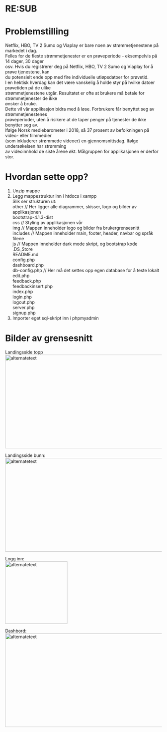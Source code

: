 # RE:SUB

# Problemstilling

Netflix, HBO, TV 2 Sumo og Viaplay er bare noen av strømmetjenestene på markedet i dag.<br>
Felles for de fleste strømmetjenester er en prøveperiode - eksempelvis på 14 dager, 30 dager<br>
osv. Hvis du registrerer deg på Netflix, HBO, TV 2 Sumo og Viaplay for å prøve tjenestene, kan<br>
du potensielt ende opp med fire individuelle utløpsdatoer for prøvetid.<br>
I en hektisk hverdag kan det være vanskelig å holde styr på hvilke datoer prøvetiden på de ulike<br>
strømmetjenestene utgår. Resultatet er ofte at brukere må betale for strømmetjenester de ikke<br>
ønsker å bruke.<br>
Dette vil vår applikasjon bidra med å løse. Forbrukere får benyttet seg av strømmetjenestenes<br>
prøveperioder, uten å risikere at de taper penger på tjenester de ikke benytter seg av.<br>
Ifølge Norsk mediebarometer i 2018, så 37 prosent av befolkningen på video- eller filmmedier<br>
(som inkluderer strømmede videoer) en gjennomsnittsdag. Ifølge undersøkelsen har strømming<br>
av videoinnhold de siste årene økt. Målgruppen for applikasjonen er derfor stor.<br>

# Hvordan sette opp?

1. Unzip mappe<br>
2. Legg mappestruktur inn i htdocs i xampp<br>
Slik ser strukturen ut:<br>
other     // Her ligger alle diagrammer, skisser, logo og bilder av applikasjonen<br>
bootstrap-4.1.3-dist<br>
css       // Styling av applikasjonen vår<br>
img       // Mappen inneholder logo og bilder fra brukergrensesnitt<br>
includes  // Mappen inneholder main, footer, header, navbar og språk filene<br>
js        // Mappen inneholder dark mode skript, og bootstrap kode<br>
.DS_Store<br>
README.md<br>
config.php<br>
dashboard.php<br>
db-config.php // Her må det settes opp egen database for å teste lokalt <br> 
edit.php<br>
feedback.php<br>
feedbackinsert.php<br>
index.php<br>
login.php<br>
logout.php<br>
server.php<br>
signup.php<br>
3. Importer eget sql-skript inn i phpmyadmin<br>


# Bilder av grensesnitt
Landingsside topp<br>
<img src="https://github.com/andreas-knutsen/RE-SUB/blob/master/img/seksjon1.png" alt="alternatetext" width="600" height="300"><br>

Landingsside bunn:<br>
<img src="https://github.com/andreas-knutsen/RE-SUB/blob/master/img/landingsside.png" alt="alternatetext" width="600" height="300"><br>

Logg inn:<br>
<img src="https://github.com/andreas-knutsen/RE-SUB/blob/master/img/login.png" alt="alternatetext" width="200" height="200"><br>

Dashbord:<br>
<img src="https://github.com/andreas-knutsen/RE-SUB/blob/master/img/3cards.png" alt="alternatetext" width="600" height="300"><br>
